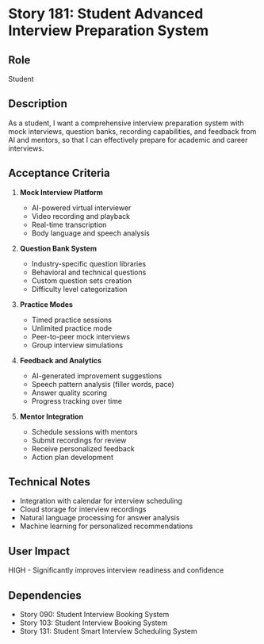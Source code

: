 # Story 181: Student Advanced Interview Preparation System

## Role
Student

## Description
As a student, I want a comprehensive interview preparation system with mock interviews, question banks, recording capabilities, and feedback from AI and mentors, so that I can effectively prepare for academic and career interviews.

## Acceptance Criteria
1. **Mock Interview Platform**
   - AI-powered virtual interviewer
   - Video recording and playback
   - Real-time transcription
   - Body language and speech analysis

2. **Question Bank System**
   - Industry-specific question libraries
   - Behavioral and technical questions
   - Custom question sets creation
   - Difficulty level categorization

3. **Practice Modes**
   - Timed practice sessions
   - Unlimited practice mode
   - Peer-to-peer mock interviews
   - Group interview simulations

4. **Feedback and Analytics**
   - AI-generated improvement suggestions
   - Speech pattern analysis (filler words, pace)
   - Answer quality scoring
   - Progress tracking over time

5. **Mentor Integration**
   - Schedule sessions with mentors
   - Submit recordings for review
   - Receive personalized feedback
   - Action plan development

## Technical Notes
- Integration with calendar for interview scheduling
- Cloud storage for interview recordings
- Natural language processing for answer analysis
- Machine learning for personalized recommendations

## User Impact
HIGH - Significantly improves interview readiness and confidence

## Dependencies
- Story 090: Student Interview Booking System
- Story 103: Student Interview Booking System
- Story 131: Student Smart Interview Scheduling System